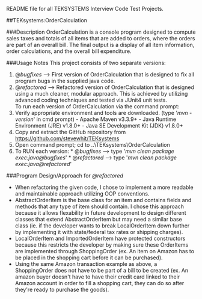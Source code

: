 README file for all TEKSYSTEMS Interview Code Test Projects.

##TEKsystems:OrderCalculation

###Description
OrderCalculation is a console program designed to compute sales taxes and totals of all items that are added to orders, where the orders are part of an overall bill. The final output is a display of all item information, order calculations, and the overall bill expenditure.

###Usage Notes
This project consists of two separate versions: 
  1. @*bugfixes*   -->  First version of OrderCalculation that is designed to fix all program bugs
                      in the supplied java code.
  2. @*refactored* -->  Refactored version of OrderCalculation that is designed using a much cleaner, 
                      modular approach. This is achieved by utilizing advanced coding techniques 
                      and tested via JUnit4 unit tests.                                     
To run each version of OrderCalculation via the command prompt:
  1. Verify appropriate environment and tools are downloaded. (type '*mvn -version*' in cmd prompt)
    - Apache Maven v3.3.9+
    - Java Runtime Environment (JRE) v1.8.0+
    - Java SE Development Kit (JDK) v1.8.0+    
  2. Copy and extract the GitHub repository from https://github.com/stevewhit/TEKsystems
  3. Open command prompt; cd to ..\TEKsystems\OrderCalculation
  4. To RUN each version:
    * @*bugfixes*   --> type '*mvn clean package exec:java@bugfixes*'
    * @*refactored* --> type '*mvn clean package exec:java@refactored*'
    
###Program Design/Approach for *@refactored*
  - When refactoring the given code, I chose to implement a more readable and maintainable approach utilizing OOP conventions.
  - AbstractOrderItem is the base class for an item and contains fields and methods that any type of item should contain. I chose this approach because it allows flexability in future development to design different classes that extend AbstractOrderItem but may need a similar base class (ie. if the developer wants to break LocalOrderItem down further by implementing it with state/federal tax rates or shipping charges).
  - LocalOrderItem and ImportedOrderItem have protected constructors because this restricts the developer by making sure these OrderItems are implemented through ShoppingOrder (ex. An item on Amazon has to be placed in the shopping cart before it can be purchased).
  - Using the same Amazon transaction example as above, a ShoppingOrder does not have to be part of a bill to be created (ex. An amazon buyer doesn't have to have their credit card linked to their Amazon account in order to fill a shopping cart, they can do so after they're ready to purchase the goods).
